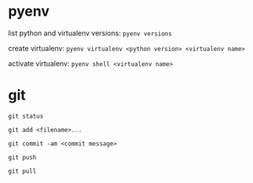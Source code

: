 # pyenv

list python and virtualenv versions:
`pyenv versions`

create virtualenv:
`pyenv virtualenv <python version> <virtualenv name>`

activate virtualenv:
`pyenv shell <virtualenv name>`

# git

`git status`

`git add <filename>...`

`git commit -am <commit message>`

`git push`

`git pull`
